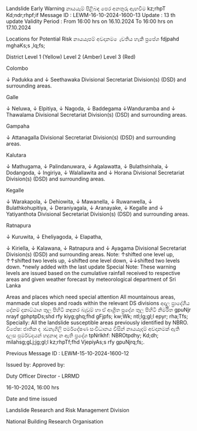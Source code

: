 Landslide Early Warning නායයෑම් පිළිබඳ පෙර අනතුරු ඇඟවීම kz;rhpT Kd;ndr;rhpf;if Message ID : LEWM-16-10-2024-1600-13 Update : 13 th update Validity Period : From 16:00 hrs on 16.10.2024 To 16:00 hrs on 17.10.2024

Locations for Potential Risk නායයෑපම් අවදානම ෙැවතිය හැකි ප්‍රපේශ fdjpahd mghaKs;s ,lq;fs;

District Level 1 (Yellow) Level 2 (Amber) Level 3 (Red)

Colombo

↓ Padukka and ↓ Seethawaka Divisional Secretariat Division(s) (DSD) and surrounding areas.

Galle

↓ Neluwa, ↓ Elpitiya, ↓ Nagoda, ↓ Baddegama ↓Wanduramba and ↓ Thawalama Divisional Secretariat Division(s) (DSD) and surrounding areas.

Gampaha

↓ Attanagalla Divisional Secretariat Division(s) (DSD) and surrounding areas.

Kalutara

↓ Mathugama, ↓ Palindanuwara, ↓ Agalawatta, ↓ Bulathsinhala, ↓ Dodangoda, ↓ Ingiriya, ↓ Walallawita and ↓ Horana Divisional Secretariat Division(s) (DSD) and surrounding areas.

Kegalle

↓ Warakapola, ↓ Dehiowita, ↓ Mawanella, ↓ Ruwanwella, ↓ Bulathkohupitiya, ↓ Deraniyagala, ↓ Aranayake, ↓ Kegalle and ↓ Yatiyanthota Divisional Secretariat Division(s) (DSD) and surrounding areas.

Ratnapura

↓ Kuruwita, ↓ Eheliyagoda, ↓ Elapatha,

↓ Kiriella, ↓ Kalawana, ↓ Ratnapura and ↓ Ayagama Divisional Secretariat Division(s) (DSD) and surrounding areas. Note: ↑shifted one level up, ↑↑shifted two levels up, ↓shifted one level down, ↓↓shifted two levels down. *newly added with the last update Special Note: These warning levels are issued based on the cumulative rainfall received to respective areas and given weather forecast by meteorological department of Sri Lanka

Areas and places which need special attention All mountainous areas, manmade cut slopes and roads within the relevant DS divisions අදාල ප්‍රාදේශීය දේකම් දකාට්ඨාශ තුල පිහිටි කඳුකර බෑවුම් හා ඒ ආශ්‍රිත ප්‍රදේශ තුල පිහිටි නිර්මිත gpuNjr nrayf gphptpDs;shd rfy kiyg;ghq;fhd gFjpfs; kw;Wk; ntl;lg;gl;l epyr; rha;Tfs; Specially: All the landslide susceptible areas previously identified by NBRO. විපේෂ: ජාතික ද ාඩනැගිලි පර්මදේෂණ සංවිධානය විසින් නායයෑදම් අවදානමක් ඇති දලස පුර්මවදයන් හදුනාද න ඇති ප්‍රදේශ tpNrlkhf: NBROtpdhy; Kd;dh; milahsg;gLj;jg;gl;l kz;rhpTf;fhd VjepiyAs;s rfy gpuNjrq;fs;.

Previous Message ID : LEWM-15-10-2024-1600-12

Issued by: Approved by:

Duty Officer Director - LRRMD

16-10-2024, 16:00 hrs

Date and time issued

Landslide Research and Risk Management Division

National Building Research Organisation
